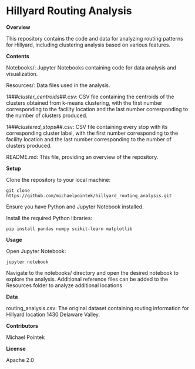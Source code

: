 # Hillyard Routing Analysis

**Overview**

This repository contains the code and data for analyzing routing patterns for Hillyard, including clustering analysis based on various features.

**Contents**

Notebooks/: Jupyter Notebooks containing code for data analysis and visualization.

Resources/: Data files used in the analysis.

1###_cluster_centroids_##.csv: CSV file containing the centroids of the clusters obtained from k-means clustering, with the first number corresponding to the facility location and the last number corresponding to the number of clusters produced. 

1###_clustered_stops_##.csv: CSV file containing every stop with its corresponding cluster label, with the first number corresponding to the facility location and the last number corresponding to the number of clusters produced. 

README.md: This file, providing an overview of the repository.


**Setup**

Clone the repository to your local machine:

`git clone https://github.com/michaelpointek/hillyard_routing_analysis.git`

Ensure you have Python and Jupyter Notebook installed.


Install the required Python libraries:

`pip install pandas numpy scikit-learn matplotlib`


**Usage**

Open Jupyter Notebook:

`jupyter notebook`

Navigate to the notebooks/ directory and open the desired notebook to explore the analysis. Additional reference files can be added to the Resources folder to analyze 
additional locations

**Data**

routing_analysis.csv: The original dataset containing routing information for Hillyard location 1430 Delaware Valley.

**Contributors**

Michael Pointek

**License**

Apache 2.0
